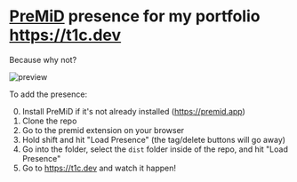 # [PreMiD](https://premid.app) presence for my portfolio https://t1c.dev
Because why not?

![preview](https://user-images.githubusercontent.com/44733677/100710249-4c03dd80-3364-11eb-856e-daa67ca7edba.png)

To add the presence:

0. Install PreMiD if it's not already installed (https://premid.app)
1. Clone the repo
2. Go to the premid extension on your browser
3. Hold shift and hit "Load Presence" (the tag/delete buttons will go away)
4. Go into the folder, select the `dist` folder inside of the repo, and hit "Load Presence"
5. Go to https://t1c.dev and watch it happen!
